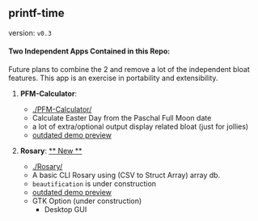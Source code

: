 ## printf-time

version: ```v0.3```

#### Two Independent Apps Contained in this Repo:

Future plans to combine the 2 and remove a lot of the independent bloat features. This app is an exercise in portability and extensibility.

1. __PFM-Calculator__:

	* [./PFM-Calculator/](./PFM-Calculator/)
	* Calculate Easter Day from the Paschal Full Moon date
	* a lot of extra/optional output display related bloat (just for jollies)
	* [outdated demo preview](https://asciinema.org/a/232779)

2. __Rosary__:  [ ** New ** ](./Rosary)

	* [./Rosary/](./Rosary)
	* A basic CLI Rosary using (CSV to Struct Array) array db.
	* ```beautification``` is under construction
	* [outdated demo preview](https://asciinema.org/a/262232)
	* GTK Option (under construction)
		* Desktop GUI
